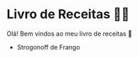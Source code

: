 # Livro de Receitas :woman_cook:

Olá! Bem vindos ao meu livro de receitas :wave:

- Strogonoff de Frango

  

